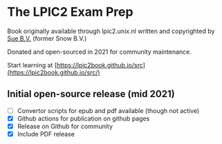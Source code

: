 # The LPIC2 Exam Prep

Book originally available through lpic2.unix.nl written and copyrighted by [Sue B.V.](https://sue.nl) (former Snow B.V.)

Donated and open-sourced in 2021 for community maintenance.

Start learning at [https://lpic2book.github.io/src](https://lpic2book.github.io/src/)

## Initial open-source release (mid 2021)

 - [ ] Convertor scripts for epub and pdf available (though not active)
 - [x] Github actions for publication on github pages 
 - [x] Release on Github for community
 - [x] Include PDF release
